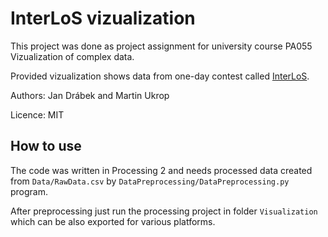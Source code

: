 # InterLoS vizualization

This project was done as project assignment for university course PA055 Vizualization of complex data.

Provided vizualization shows data from one-day contest called [InterLoS](https://interlos.fi.muni.cz).

Authors: Jan Drábek and Martin Ukrop

Licence: MIT

## How to use

The code was written in Processing 2 and needs processed data created from `Data/RawData.csv` by `DataPreprocessing/DataPreprocessing.py` program.

After preprocessing just run the processing project in folder `Visualization` which can be also exported for various platforms.

